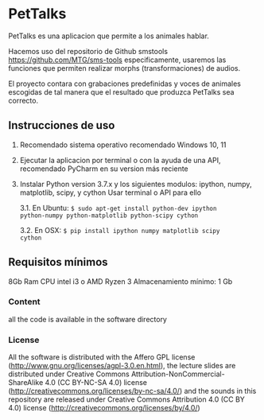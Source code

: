 PetTalks
========= 

PetTalks es una aplicacion que permite a los animales hablar.

Hacemos uso del repositorio de  Github smstools https://github.com/MTG/sms-tools
especificamente, usaremos las funciones que permiten realizar morphs 
(transformaciones) de audios.

El proyecto contara con grabaciones predefinidas y voces de animales escogidas 
de tal manera que el resultado que produzca PetTalks sea correcto. 

Instrucciones de uso
----------

1. Recomendado sistema operativo recomendado Windows 10, 11

2. Ejecutar la aplicacion por terminal o con la ayuda de una API, recomendado
  PyCharm en su version más reciente

3. Instalar Python version 3.7.x y los siguientes modulos:
  ipython, numpy, matplotlib, scipy, y cython
  Usar terminal o API para ello
  
    3.1. En Ubuntu: <code>$ sudo apt-get install python-dev ipython python-numpy python-matplotlib python-scipy cython</code>
  
    3.2. En OSX: <code>$ pip install ipython numpy matplotlib scipy cython</code>

Requisitos mínimos
----------
8Gb Ram
CPU intel i3 o AMD Ryzen 3
Almacenamiento mínimo: 1 Gb


### Content
all the code is available in the software directory

### License

All the software is distributed with the Affero GPL license (http://www.gnu.org/licenses/agpl-3.0.en.html), the lecture slides are distributed under Creative Commons Attribution-NonCommercial-ShareAlike 4.0 (CC BY-NC-SA 4.0) license (http://creativecommons.org/licenses/by-nc-sa/4.0/) and the sounds in this repository are released under Creative Commons Attribution 4.0 (CC BY 4.0) license (http://creativecommons.org/licenses/by/4.0/)

